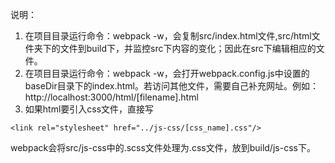 说明：  
1. 在项目目录运行命令：webpack -w，会复制src/index.html文件,src/html文件夹下的文件到build下，并监控src下内容的变化；因此在src下编辑相应的文件。  
2. 在项目目录运行命令：webpack -w，会打开webpack.config.js中设置的baseDir目录下的index.html。若访问其他文件，需要自己补充网址。例如：http://localhost:3000/html/[filename].html  
3. 如果html要引入css文件，直接写
```
<link rel="stylesheet" href="../js-css/[css_name].css"/>
```
webpack会将src/js-css中的.scss文件处理为.css文件，放到build/js-css下。
